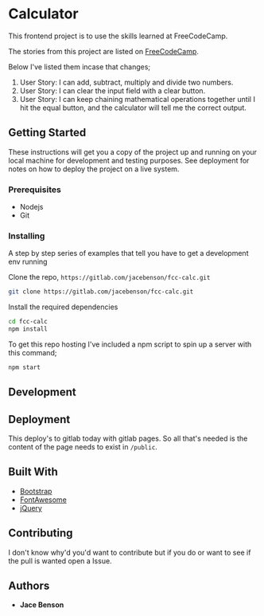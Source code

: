 # Calculator

This frontend project is to use the skills learned at FreeCodeCamp.

The stories from this project are listed on [FreeCodeCamp](https://www.freecodecamp.org/challenges/build-a-javascript-calculator).

Below I've listed them incase that changes;

1. User Story: I can add, subtract, multiply and divide two numbers.
1. User Story: I can clear the input field with a clear button.
1. User Story: I can keep chaining mathematical operations together until I hit the equal button, and the calculator will tell me the correct output.

## Getting Started

These instructions will get you a copy of the project up and running on your local machine for development and testing purposes. See deployment for notes on how to deploy the project on a live system.

### Prerequisites

- Nodejs
- Git

### Installing

A step by step series of examples that tell you have to get a development env running

Clone the repo, `https://gitlab.com/jacebenson/fcc-calc.git`

```sh
git clone https://gitlab.com/jacebenson/fcc-calc.git
```

Install the required dependencies

```sh
cd fcc-calc
npm install
```

To get this repo hosting I've included a npm script to spin up a server with this command;

```sh
npm start
```

## Development

## Deployment

This deploy's to gitlab today with gitlab pages.
So all that's needed is the content of the page needs to exist in `/public`.

## Built With

- [Bootstrap](http://getbootstrap.com/)
- [FontAwesome](http://fortawesome.github.io/Font-Awesome/)
- [jQuery](http://jquery.com/)

## Contributing

I don't know why'd you'd want to contribute but if you do or want to see if the pull is wanted open a Issue.

## Authors

* **Jace Benson** 